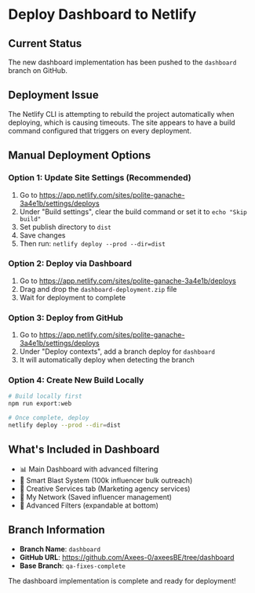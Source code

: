 # Deploy Dashboard to Netlify

## Current Status
The new dashboard implementation has been pushed to the `dashboard` branch on GitHub.

## Deployment Issue
The Netlify CLI is attempting to rebuild the project automatically when deploying, which is causing timeouts. The site appears to have a build command configured that triggers on every deployment.

## Manual Deployment Options

### Option 1: Update Site Settings (Recommended)
1. Go to https://app.netlify.com/sites/polite-ganache-3a4e1b/settings/deploys
2. Under "Build settings", clear the build command or set it to `echo "Skip build"`
3. Set publish directory to `dist`
4. Save changes
5. Then run: `netlify deploy --prod --dir=dist`

### Option 2: Deploy via Dashboard
1. Go to https://app.netlify.com/sites/polite-ganache-3a4e1b/deploys
2. Drag and drop the `dashboard-deployment.zip` file
3. Wait for deployment to complete

### Option 3: Deploy from GitHub
1. Go to https://app.netlify.com/sites/polite-ganache-3a4e1b/settings/deploys
2. Under "Deploy contexts", add a branch deploy for `dashboard`
3. It will automatically deploy when detecting the branch

### Option 4: Create New Build Locally
```bash
# Build locally first
npm run export:web

# Once complete, deploy
netlify deploy --prod --dir=dist
```

## What's Included in Dashboard
- 📊 Main Dashboard with advanced filtering
- 🎯 Smart Blast System (100k influencer bulk outreach)
- 🧠 Creative Services tab (Marketing agency services)
- 🧩 My Network (Saved influencer management)
- 🔧 Advanced Filters (expandable at bottom)

## Branch Information
- **Branch Name**: `dashboard`
- **GitHub URL**: https://github.com/Axees-0/axeesBE/tree/dashboard
- **Base Branch**: `qa-fixes-complete`

The dashboard implementation is complete and ready for deployment!